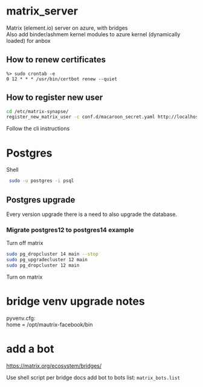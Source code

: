 # matrix_server
Matrix (element.io) server on azure, with bridges  
Also add binder/ashmem kernel modules to azure kernel (dynamically loaded) for anbox

## How to renew certificates
```
%> sudo crontab -e
0 12 * * * /usr/bin/certbot renew --quiet
```
## How to register new user
```bash
cd /etc/matrix-synapse/
register_new_matrix_user -c conf.d/macaroon_secret.yaml http://localhost:8008
```
  Follow the cli instructions

# Postgres
Shell
```bash
 sudo -u postgres -i psql
 ```
## Postgres upgrade
Every version upgrade there is a need to also upgrade the database.  
### Migrate postgres12 to postgres14 example
Turn off matrix
```bash
sudo pg_dropcluster 14 main --stop
sudo pg_upgradecluster 12 main
sudo pg_dropcluster 12 main
```
Turn on matrix

# bridge venv upgrade notes
pyvenv.cfg:  
home = /opt/mautrix-facebook/bin

# add a bot
https://matrix.org/ecosystem/bridges/

Use shell script per bridge docs
add bot to bots list: `matrix_bots.list`